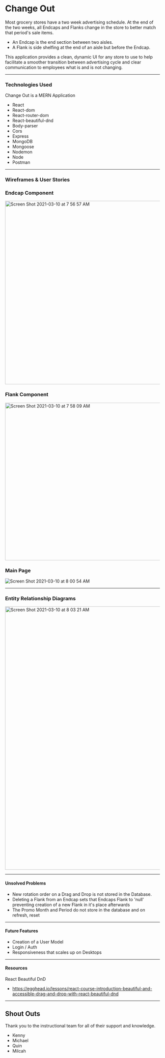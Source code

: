 # Change Out
Most grocery stores have a two week advertising schedule. At the end of the two weeks, all Endcaps and Flanks change in the store to better match that period's sale items.
  - An Endcap is the end section between two aisles.
  - A Flank is side shelfing at the end of an aisle but before the Endcap.

This application provides a clean, dynamic UI for any store to use to help facilitate a smoother transition between advertising cycle and clear communication to employees what is and is not changing.

<hr />

### Technologies Used
Change Out is a MERN Application
* React
* React-dom
* React-router-dom
* React-beautiful-dnd
* Body-parser
* Cors
* Express
* MongoDB
* Mongoose
* Nodemon
* Node
* Postman

<hr />

### Wireframes & User Stories
### Endcap Component
<img width="597" alt="Screen Shot 2021-03-10 at 7 56 57 AM" src="https://user-images.githubusercontent.com/26800130/110658044-32014480-8176-11eb-81c0-e79d9fa74aed.png">

### Flank Component
<img width="513" alt="Screen Shot 2021-03-10 at 7 58 09 AM" src="https://user-images.githubusercontent.com/26800130/110658232-5d842f00-8176-11eb-85b3-f6a598074515.png">

### Main Page
![Screen Shot 2021-03-10 at 8 00 54 AM](https://user-images.githubusercontent.com/26800130/110658678-bf449900-8176-11eb-98ed-a5e138a88e76.png)

<hr />

### Entity Relationship Diagrams
<img width="857" alt="Screen Shot 2021-03-10 at 8 03 21 AM" src="https://user-images.githubusercontent.com/26800130/110659063-177b9b00-8177-11eb-8989-8e87ee48aa93.png">

<hr />

#### Unsolved Problems
* New rotation order on a Drag and Drop is not stored in the Database.
* Deleting a Flank from an Endcap sets that Endcaps Flank to 'null' preventing creation of a new Flank in it's place afterwards
* The Promo Month and Period do not store in the database and on refresh, reset

<hr />

#### Future Features
* Creation of a User Model
* Login / Auth
* Responsiveness that scales up on Desktops

<hr />

#### Resources
React Beautiful DnD 
* https://egghead.io/lessons/react-course-introduction-beautiful-and-accessible-drag-and-drop-with-react-beautiful-dnd

<hr />

## Shout Outs
Thank you to the instructional team for all of their support and knowledge. 
* Kenny
* Michael
* Quin
* Milcah
